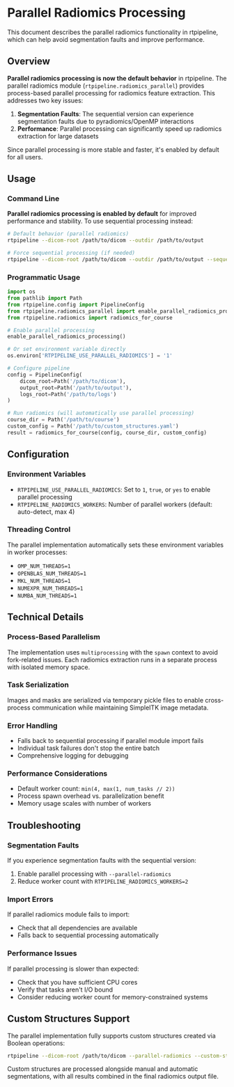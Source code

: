 # Parallel Radiomics Processing

This document describes the parallel radiomics functionality in rtpipeline, which can help avoid segmentation faults and improve performance.

## Overview

**Parallel radiomics processing is now the default behavior** in rtpipeline. The parallel radiomics module (`rtpipeline.radiomics_parallel`) provides process-based parallel processing for radiomics feature extraction. This addresses two key issues:

1. **Segmentation Faults**: The sequential version can experience segmentation faults due to pyradiomics/OpenMP interactions
2. **Performance**: Parallel processing can significantly speed up radiomics extraction for large datasets

Since parallel processing is more stable and faster, it's enabled by default for all users.

## Usage

### Command Line

**Parallel radiomics processing is enabled by default** for improved performance and stability. To use sequential processing instead:

```bash
# Default behavior (parallel radiomics)
rtpipeline --dicom-root /path/to/dicom --outdir /path/to/output

# Force sequential processing (if needed)
rtpipeline --dicom-root /path/to/dicom --outdir /path/to/output --sequential-radiomics
```

### Programmatic Usage

```python
import os
from pathlib import Path
from rtpipeline.config import PipelineConfig
from rtpipeline.radiomics_parallel import enable_parallel_radiomics_processing
from rtpipeline.radiomics import radiomics_for_course

# Enable parallel processing
enable_parallel_radiomics_processing()

# Or set environment variable directly
os.environ['RTPIPELINE_USE_PARALLEL_RADIOMICS'] = '1'

# Configure pipeline
config = PipelineConfig(
    dicom_root=Path('/path/to/dicom'),
    output_root=Path('/path/to/output'),
    logs_root=Path('/path/to/logs')
)

# Run radiomics (will automatically use parallel processing)
course_dir = Path('/path/to/course')
custom_config = Path('/path/to/custom_structures.yaml')
result = radiomics_for_course(config, course_dir, custom_config)
```

## Configuration

### Environment Variables

- `RTPIPELINE_USE_PARALLEL_RADIOMICS`: Set to `1`, `true`, or `yes` to enable parallel processing
- `RTPIPELINE_RADIOMICS_WORKERS`: Number of parallel workers (default: auto-detect, max 4)

### Threading Control

The parallel implementation automatically sets these environment variables in worker processes:
- `OMP_NUM_THREADS=1`
- `OPENBLAS_NUM_THREADS=1`
- `MKL_NUM_THREADS=1`
- `NUMEXPR_NUM_THREADS=1`
- `NUMBA_NUM_THREADS=1`

## Technical Details

### Process-Based Parallelism

The implementation uses `multiprocessing` with the `spawn` context to avoid fork-related issues. Each radiomics extraction runs in a separate process with isolated memory space.

### Task Serialization

Images and masks are serialized via temporary pickle files to enable cross-process communication while maintaining SimpleITK image metadata.

### Error Handling

- Falls back to sequential processing if parallel module import fails
- Individual task failures don't stop the entire batch
- Comprehensive logging for debugging

### Performance Considerations

- Default worker count: `min(4, max(1, num_tasks // 2))`
- Process spawn overhead vs. parallelization benefit
- Memory usage scales with number of workers

## Troubleshooting

### Segmentation Faults
If you experience segmentation faults with the sequential version:
1. Enable parallel processing with `--parallel-radiomics`
2. Reduce worker count with `RTPIPELINE_RADIOMICS_WORKERS=2`

### Import Errors
If parallel radiomics module fails to import:
- Check that all dependencies are available
- Falls back to sequential processing automatically

### Performance Issues
If parallel processing is slower than expected:
- Check that you have sufficient CPU cores
- Verify that tasks aren't I/O bound
- Consider reducing worker count for memory-constrained systems

## Custom Structures Support

The parallel implementation fully supports custom structures created via Boolean operations:

```bash
rtpipeline --dicom-root /path/to/dicom --parallel-radiomics --custom-structures /path/to/pelvic_config.yaml
```

Custom structures are processed alongside manual and automatic segmentations, with all results combined in the final radiomics output file.